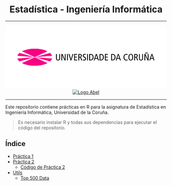 <div align="center">
    <h1>Estadística - Ingeniería Informática</h1>
    <hr>
    <img src="img/image-3.png"/>
        <a href='https://profile.intra.42.fr/users/abelsrz' target="_blank">
            <img alt='Logo Abel' src='https://img.shields.io/badge/@abelsrzz-blue?style=flat'/>
        </a>
    <hr>
</div>

Este repositorio contiene prácticas en R para la asignatura de Estadística en Ingeniería Informática, Universidad de la Coruña.

>  Es necesario instalar R y todas sus dependencias para ejecutar el código del repositorio.

## Índice

- [Práctica 1](practica_1/practica_1.r)
- [Práctica 2](practica_2/practica_2.md)
  - [Código de Práctica 2](practica_2/practica_2.r)
- [Utils](utils/)
  - [Top 500 Data](utils/top500_a.RData)